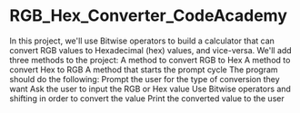 # RGB_Hex_Converter_CodeAcademy
In this project, we'll use Bitwise operators to build a calculator that can convert RGB values to Hexadecimal (hex) values, and vice-versa.  We'll add three methods to the project:  A method to convert RGB to Hex A method to convert Hex to RGB A method that starts the prompt cycle The program should do the following:  Prompt the user for the type of conversion they want Ask the user to input the RGB or Hex value Use Bitwise operators and shifting in order to convert the value Print the converted value to the user

